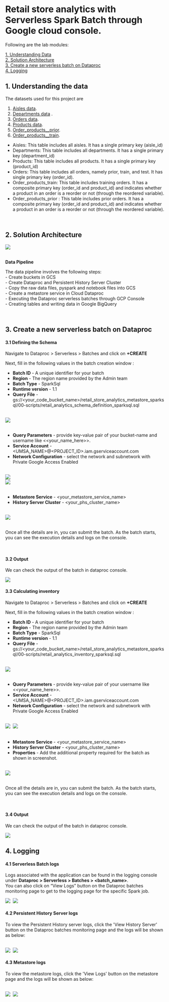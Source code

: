 # Retail store analytics with Serverless Spark Batch through Google cloud console.

Following are the lab modules:

[1. Understanding Data](05b-retail-store-analytics-console-execution.md#1-understanding-the-data)<br>
[2. Solution Architecture](05b-retail-store-analytics-console-execution.md#2-solution-architecture)<br>
[3. Create a new serverless batch on Dataproc](05b-retail-store-analytics-console-execution.md#3-create-a-new-serverless-batch-on-dataproc)<br>
[4. Logging](05b-retail-store-analytics-console-execution.md#4-logging)<br>

## 1. Understanding the data

The datasets used for this project are


1. [Aisles data](../01-datasets/aisles/aisles.csv). <br>
2. [Departments data](../01-datasets/departments/departments.csv) . <br>
3. [Orders data](../01-datasets/orders/orders.csv). <br>
4. [Products data](../01-datasets/products/products.csv). <br>
5. [Order_products__prior](../01-datasets/order_products/order_products__prior.csv). <br>
6. [Order_products__train](../01-datasets/order_products/order_products__train.csv). <br>


- Aisles: This table includes all aisles. It has a single primary key (aisle_id)
- Departments: This table includes all departments. It has a single primary key (department_id)
- Products: This table includes all products. It has a single primary key (product_id)
- Orders: This table includes all orders, namely prior, train, and test. It has single primary key (order_id).
- Order_products_train: This table includes training orders. It has a composite primary key (order_id and product_id)
						and indicates whether a product in an order is a reorder or not (through the reordered variable).
- Order_products_prior : This table includes prior orders. It has a composite primary key (order_id and product_id) and
						indicates whether a product in an order is a reorder or not (through the reordered variable).

<br>

## 2. Solution Architecture

<kbd>
<img src=../images/Flow_of_Resources.jpeg />
</kbd>

<br>
<br>

**Data Pipeline**

The data pipeline involves the following steps: <br>
	- Create buckets in GCS <br>
	- Create Dataproc and Persistent History Server Cluster <br>
	- Copy the raw data files, pyspark and notebook files into GCS <br>
	- Create a metastore service in Cloud Dataproc <br>
	- Executing the Dataproc serverless batches through GCP Console <br>
	- Creating tables and writing data in Google BigQuery <br>

<br>

## 3. Create a new serverless batch on Dataproc

#### 3.1 Defining the Schema

Navigate to Dataproc > Serverless > Batches and click on **+CREATE**

Next, fill in the following values in the batch creation window :

- **Batch ID**   - A unique identifier for your batch
- **Region**     - The region name provided by the Admin team
- **Batch Type**    - SparkSql
- **Runtime version** - 1.1
- **Query File** - gs://<your_code_bucket_name>/retail_store_analytics_metastore_sparksql/00-scripts/retail_analytics_schema_definition_sparksql.sql


<br>

<kbd>
<img src=../images/console1.png />
</kbd>

<br>
<br>

- **Query Parameters** - provide key-value pair of your bucket-name and username like <<your_name_here>>.
- **Service Account** - <UMSA_NAME>@<PROJECT_ID>.iam.gserviceaccount.com
- **Network Configuration** - select the network and subnetwork with Private Google Access Enabled

<br>

<kbd>
<img src=../images/parameters.png />
</kbd>

<br>

<kbd>
<img src=../images/console2.png />
</kbd>

<br>
<br>

- **Metastore Service** - <your_metastore_service_name>
- **History Server Cluster** - <your_phs_cluster_name>

<br>

<kbd>
<img src=../images/console3.png />
</kbd>

<br>
<br>

Once all the details are in, you can submit the batch. As the batch starts, you can see the execution details and logs on the console.

<br>

#### 3.2 Output

 We can check the output of the batch in dataproc console.

 <kbd>
<img src=../images/output1.png />
</kbd>

<br>

#### 3.3 Calculating inventory

Navigate to Dataproc > Serverless > Batches and click on **+CREATE**

Next, fill in the following values in the batch creation window :

- **Batch ID**   - A unique identifier for your batch
- **Region**     - The region name provided by the Admin team
- **Batch Type**    - SparkSql
- **Runtime version** - 1.1
- **Query File** - gs://<your_code_bucket_name>/retail_store_analytics_metastore_sparksql/00-scripts/retail_analytics_inventory_sparksql.sql


<br>

<kbd>
<img src=../images/5b_inv_01.png />
</kbd>

<br>
<br>

- **Query Parameters** - provide key-value pair of your username like <<your_name_here>>.
- **Service Account** - <UMSA_NAME>@<PROJECT_ID>.iam.gserviceaccount.com
- **Network Configuration** - select the network and subnetwork with Private Google Access Enabled

<br>

<kbd>
<img src=../images/parameters.png />
</kbd>

<kbd>
<img src=../images/5b_inv_02.png />
</kbd>

<br>
<br>

- **Metastore Service** - <your_metastore_service_name>
- **History Server Cluster** - <your_phs_cluster_name>
- **Properties** - Add the additional property required for the batch as shown in screenshot.

<br>

<kbd>
<img src=../images/5b_inv_03.png />
</kbd>

<br>
<br>

Once all the details are in, you can submit the batch. As the batch starts, you can see the execution details and logs on the console.

<br>

#### 3.4 Output

 We can check the output of the batch in dataproc console.

 <kbd>
<img src=../images/output2.png />
</kbd>

<br>

## 4. Logging

#### 4.1 Serverless Batch logs

Logs associated with the application can be found in the logging console under
**Dataproc > Serverless > Batches > <batch_name>**.
<br> You can also click on “View Logs” button on the Dataproc batches monitoring page to get to the logging page for the specific Spark job.

<kbd>
<img src=../images/image10.png />
</kbd>

<kbd>
<img src=../images/image11.png />
</kbd>

<br>

#### 4.2 Persistent History Server logs

To view the Persistent History server logs, click the 'View History Server' button on the Dataproc batches monitoring page and the logs will be shown as below:

<br>

<kbd>
<img src=../images/image12.png />
</kbd>

<kbd>
<img src=../images/image13.png />
</kbd>

<br>

#### 4.3 Metastore logs

To view the metastore logs, click the 'View Logs' button on the metastore page and the logs will be shown as below:

<br>

<kbd>
<img src=../images/meta_logs01.png />
</kbd>

<kbd>
<img src=../images/meta_logs02.png />
</kbd>

<br>

